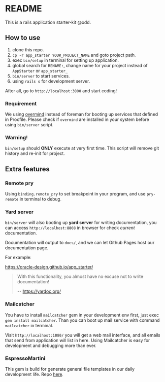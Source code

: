 # README

This is a rails application starter-kit @odd.

## How to use

1.  clone this repo.
2.  `cp -r app_starter YOUR_PROJECT_NAME` and goto project path.
3.  exec `bin/setup` in terminal for setting up application.
4.  global search for `RENAME:`, change name for your project instead of `AppStarter` or `app_starter_`
5.  `bin/server` to start services.
6.  using `rails s` for development server.

After all, go to `http://localhost:3000` and start coding!

### Requirement

We using [overmind](https://github.com/DarthSim/overmind) instead of foreman for booting up services that defined in Procfile. Please check if `overmind` are installed in your system before using `bin/server` script.

### Warning!

`bin/setup` should **ONLY** execute at very first time. This script will remove git history and re-init for project.

## Extra features

### Remote pry

Using `binding.remote_pry` to set breakpoint in your program, and use `pry-remote` in terminal to debug.

### Yard server

`bin/server` will also booting up **yard server** for writing documentation, you can access `http://localhost:8808` in browser for check _current_ documentation.

Documentation will output to `docs/`, and we can let Github Pages host our documentation page.

For example:

https://oracle-design.github.io/app_starter/

> With this functionality, you almost have no excuse not to write documentation!
>
> -- https://yardoc.org/

### Mailcatcher

You have to install `mailcatcher` gem in your development env first, just exec `gem install mailcatcher`. Than you can boot up mail service with command `mailcatcher` in terminal.

Visit `http://localhost:1080/` you will get a web mail interface, and all emails that send from application will list in here. Using Mailcatcher is easy for development and debugging more than ever.

### EspressoMartini

This gem is build for generate general file templates in our daily development life. Repo [here](https://github.com/oracle-design/espresso_martini).
